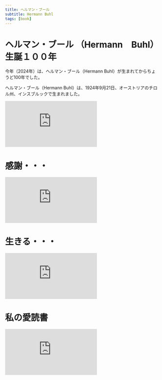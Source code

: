```yaml
---
title: ヘルマン・ブール
subtitle: Hermann Buhl
tags: [book]
---
```


# ヘルマン・ブール （Hermann　Buhl）　生誕１００年

今年（2024年）は、ヘルマン・ブール（Hermann Buhl）が生まれてからちょうど100年でした。

ヘルマン・ブール（Hermann Buhl）は、1924年9月21日、オーストリアのチロル州、インスブルックで生まれました。

![20241209zirbenweg](https://piwigo.schickl.de/i.php?/upload/2024/12/14/20241214132124-c5396ba9-me.jpg)

# 感謝・・・

![20241209seefelderjoch](https://piwigo.schickl.de/i.php?/upload/2024/12/14/20241214132149-2b50591f-me.jpg)

# 生きる・・・

![20241209hohemunde](https://piwigo.schickl.de/i.php?/upload/2024/12/14/20241214132225-ac6aa62e-me.jpg)

# 私の愛読書

![20241209buchhermannbuhl](https://piwigo.schickl.de/i.php?/upload/2024/12/14/20241214132416-e1180265-me.jpg)


